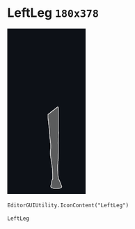 # LeftLeg `180x378`
<img src="/img/LeftLeg.png" width=180 height=378>

``` CSharp
EditorGUIUtility.IconContent("LeftLeg")
```
```
LeftLeg
```
